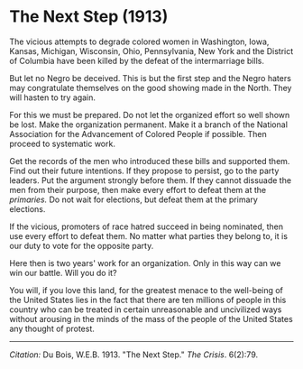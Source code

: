<!--
title:   The Next Step
author:  Du Bois, W.E.B.
journal: The Crisis
year:    1913
volume:  6
issue:   2
pages:   79
-->

# The Next Step (1913)

The vicious attempts to degrade colored women in Washington, Iowa,
Kansas, Michigan, Wisconsin, Ohio, Pennsylvania, New York and the
District of Columbia have been killed by the defeat of the intermarriage
bills.

But let no Negro be deceived. This is but the first step and the Negro
haters may congratulate themselves on the good showing made in the
North. They will hasten to try again.

For this we must be prepared. Do not let the organized effort so well
shown be lost. Make the organization permanent. Make it a branch of the
National Association for the Advancement of Colored People if possible.
Then proceed to systematic work.

Get the records of the men who introduced these bills and supported
them. Find out their future intentions. If they propose to persist, go
to the party leaders. Put the argument strongly before them. If they
cannot dissuade the men from their purpose, then make every effort to
defeat them at the *primaries.* Do not wait for elections, but defeat
them at the primary elections.

If the vicious, promoters of race hatred succeed in being nominated,
then use every effort to defeat them. No matter what parties they belong
to, it is our duty to vote for the opposite party.

Here then is two years' work for an organization. Only in this way can
we win our battle. Will you do it?

You will, if you love this land, for the greatest menace to the
well-being of the United States lies in the fact that there are ten
millions of people in this country who can be treated in certain
unreasonable and uncivilized ways without arousing in the minds of the
mass of the people of the United States any thought of protest.

______________
*Citation:* Du Bois, W.E.B. 1913. "The Next Step." *The Crisis*. 6(2):79.